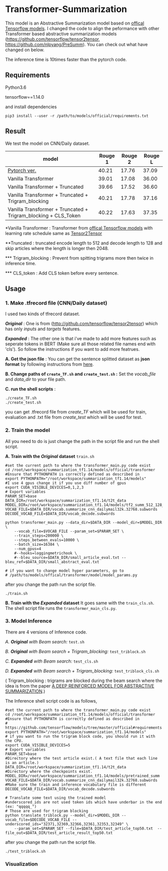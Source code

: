 # Transformer-Summarization
 
This model is an Abstractive Summarization model based on [offical Tensorflow models](https://github.com/tensorflow/models). I changed the code to align the peformance with other Transformer based abstractive summarization models (https://github.com/tensorflow/tensor2tensor, https://github.com/nlpyang/PreSumm). You can check out what have changed on below. 

The inference time is 10times faster than the pytorch code. 

## Requirements
Python3.6

tensorflow==1.14.0 

and install dependencies

    pip3 install --user -r /path/to/models/official/requirements.txt


## Result 
We test the model on CNN/Daily dataset.

| model | Rouge 1  |  Rouge 2  |  Rouge L  |  
| ------ | ------ | ------ | ------ | 
|[Pytorch ver.](https://arxiv.org/pdf/1908.08345.pdf) | 40.21 |17.76 | 37.09 |
| Vanilla Transformer  | 39.01 |17.08 | 36.00|
| Vanilla Transformer + Truncated  | 39.66 |17.52 | 36.60 | 
| Vanilla Transformer + Truncated + Trigram_blocking  | 40.21 |17.78 | 37.16 | 
| Vanilla Transformer + Truncated + Trigram_blocking + CLS_Token  | 40.22 | 17.63 | 37.35 | 

*Vanilla Transformer : Transformer from [offical Tensorflow models](https://github.com/tensorflow/models) with learning rate schedule same as [Tensor2Tensor](https://github.com/tensorflow/tensor2tensor)

**Truncated : truncated encode length to 512 and decode length to 128 and skip articles where the length is longer then 2048.

*** Trigram_blocking : Prevent from spitting trigrams more then twice in inference time. 

*** CLS_token : Add CLS token before every sentence. 

## Usage
### 1. Make .tfrecord file  (CNN/Daily dataset)
I used two kinds of tfrecord dataset. 

***Original*** : One is from (http://github.com/tensorflow/tensor2tensor) which has only *inputs* and *targets* features. 

***Expanded*** : The other one is that i've made to add more features such as seperate tokens in BERT (Make sure all those related file names end with 'cls'). So follow the instructions if you want to add more featrues. 

**A. Get the json file** : You can get the sentence splitted dataset as **json format**  by following instructions from [here](https://github.com/nlpyang/PreSumm).

**B. Change paths of ```create_TF.sh``` and ```create_test.sh``` :** Set the *vocab_file* and *data_dir* to your file path. 

**C. run the shell scripts** :
    
    ./create_TF.sh 
    ./create_test.sh
    
you can get .tfrecord file from *create_TF* which will be used for train, evaluation and .txt file from *create_test* which will be used for test.

### 2. Train the model 
All you need to do is just change the path in the script file and run the shell script. 

**A. Train with the *Original* dataset** ```train.sh```

    #set the current path to where the transformer_main.py code exist 
    cd /root/workspace/summarization_tf1.14/models/official/transformer 
    #Ensure that PYTHONPATH is correctly defined as described in
    export PYTHONPATH="/root/workspace/summarization_tf1.14/models"
    #I use 4 gpus change it if you use diff number of gpus
    export CUDA_VISIBLE_DEVICES=0,1,2,3  
    # Export variables
    PARAM_SET=base
    DATA_DIR=/root/workspace/summarization_tf1.14/t2t_data
    MODEL_DIR=/root/workspace/summarization_tf1.14/models/tf2_summ_512_128_lr0.2_t2tlr_wrm8k_rmlen2048_$PARAM_SET
    VOCAB_FILE=$DATA_DIR/vocab.summarize_cnn_dailymail32k.32768.subwords
    DECODE_VOCAB_FILE=$DATA_DIR/vocab_decode.subwords
    
    python transformer_main.py --data_dir=$DATA_DIR --model_dir=$MODEL_DIR \
        --vocab_file=$VOCAB_FILE --param_set=$PARAM_SET \
        --train_steps=200000 \
        --steps_between_evals=10000 \
        --batch_size=16384 \
        --num_gpus=4
        #--hooks=loggingmetrichook \
        #--bleu_source=$DATA_DIR/small_article_eval.txt --bleu_ref=$DATA_DIR/small_abstract_eval.txt
        
    # if you want to change model hyper parameters, go to
    # /path/to/models/offical/transformer/model/model_params.py
    
after you change the path run the script file. 
    
    ./train.sh

**B. Train with the *Expanded* dataset**
It goes same with the ```train_cls.sh```. The shell script file runs the ```transformer_main_cls.py```. 

### 3. Model Inference
There are 4 versions of Inference code.

*A. **Original** with Beam search:*  ```test.sh```

*B. **Original** with Beam search + Trigram_blocking:* ```test_triblock.sh```

*C. **Expanded** with Beam search:* ```test_cls.sh```

*D. **Expanded** with Beam search + Trigram_blocking:* ```test_triblock_cls.sh```

( Trigram_blocking :  trigrams are blocked during the beam search where the idea is from the paper [A DEEP REINFORCED MODEL FOR ABSTRACTIVE SUMMARIZATION](https://arxiv.org/pdf/1705.04304.pdf).)

The Inference shell script code is as follows,     
    
    #set the current path to where the transformer_main.py code exist 
    cd /root/workspace/summarization_tf1.14/models/official/transformer
    #Ensure that PYTHONPATH is correctly defined as described in
    # https://github.com/tensorflow/models/tree/master/official#requirements
    export PYTHONPATH="/root/workspace/summarization_tf1.14/models"
    # if you want to run the trigram block code, you should run it with the CPU.
    export CUDA_VISIBLE_DEVICES=5
    # Export variables
    PARAM_SET=base
    #Directory where the test article exist.( A text file that each line is an article.)
    DATA_DIR=/root/workspace/summarization_tf1.14/t2t_data
    #Directory where the checkpoints exist. 
    MODEL_DIR=/root/workspace/summarization_tf1.14/models/pretrained_summ
    VOCAB_FILE=$DATA_DIR/vocab.summarize_cnn_dailymail32k.32768.subwords
    #Make sure the train and inference vocabulary file is different 
    DECODE_VOCAB_FILE=$DATA_DIR/vocab_decode.subwords
    
    # Translate some text using the trained model
    #underscored_ids are not used token ids which have underbar in the end (ex: "qqqqq_")
    # Those are used for trigram blocking 
    python translate_triblock.py --model_dir=$MODEL_DIR --vocab_file=$DECODE_VOCAB_FILE --underscored_ids="32371,32369,32366,32361,32353,32349" \
        --param_set=$PARAM_SET --file=$DATA_DIR/test_article_top50.txt  --file_out=$DATA_DIR/test_article_result_top50.txt

after you change the path run the script file. 
   
    ./test_triblock.sh
    
### Visualization




